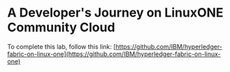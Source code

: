 # A Developer's Journey on LinuxONE Community Cloud



To complete this lab, follow this link: [https://github.com/IBM/hyperledger-fabric-on-linux-one](https://github.com/IBM/hyperledger-fabric-on-linux-one)

